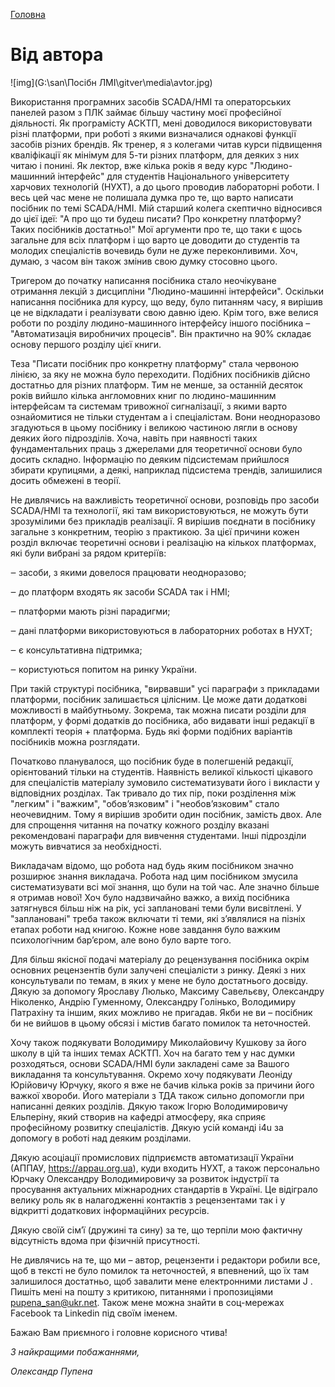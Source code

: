 [Головна](README.md)

# Від автора

![img](G:\san\Посібн ЛМІ\gitver\media\avtor.jpg)

Використання програмних засобів SCADA/HMI та операторських панелей разом з ПЛК займає більшу частину моєї професійної діяльності. Як програмісту АСКТП, мені доводилося використовувати різні платформи, при роботі з якими визначалися однакові функції засобів різних брендів. Як тренер, я з колегами читав курси підвищення кваліфікації як мінімум для 5-ти різних платформ, для деяких з них читаю і понині. Як лектор, вже кілька років я веду курс "Людино-машинний інтерфейс" для студентів Національного університету харчових технологій (НУХТ), а до цього проводив лабораторні роботи. І весь цей час мене не полишала думка про те, що варто написати посібник по темі SCADA/HMI. Мій старший колега скептично відносився до цієї ідеї: "А про що ти будеш писати? Про конкретну платформу? Таких посібників достатньо!" Мої аргументи про те, що таки є щось загальне для всіх платформ і що варто це доводити до студентів та молодих спеціалістів вочевидь були не дуже переконливими. Хоч, думаю, з часом він також змінив свою думку стосовно цього. 

Тригером до початку написання посібника стало неочікуване отримання лекцій з дисципліни "Людино-машинні інтерфейси". Оскільки написання посібника для курсу, що веду, було питанням часу, я вирішив це не відкладати і реалізувати свою давню ідею. Крім того, вже велися роботи по розділу людино-машинного інтерфейсу іншого посібника – "Автоматизація виробничих процесів". Він практично на 90% складає основу першого розділу цієї книги. 

Теза "Писати посібник про конкретну платформу" стала червоною лінією, за яку не можна було переходити. Подібних посібників дійсно достатньо для різних платформ. Тим не менше, за останній десяток років вийшло кілька англомовних книг по людино-машинним інтерфейсам та системам тривожної сигналізації, з якими варто ознайомитися не тільки студентам а і спеціалістам. Вони неодноразово згадуються в цьому посібнику і великою частиною лягли в основу деяких його підрозділів. Хоча, навіть при наявності таких фундаментальних праць з джерелами для теоретичної основи було досить складно. Інформацію по деяким підсистемам прийшлося збирати крупицями, а деякі, наприклад підсистема трендів, залишилися досить обмежені в теорії.    

Не дивлячись на важливість теоретичної основи, розповідь про засоби SCADA/HMI та технології, які там використовуються, не можуть бути зрозумілими без прикладів реалізації. Я вирішив поєднати в посібнику загальне з конкретним, теорію з практикою. За цієї причини кожен розділ включає теоретичні основи і реалізацію на кількох платформах, які були вибрані за рядом критеріїв:

‒    засоби, з якими довелося працювати неодноразово;

‒    до платформ входять як засоби SCADA так і HMI;

‒    платформи мають різні парадигми;

‒    дані платформи використовуються в лабораторних роботах в НУХТ;

‒    є консультативна підтримка;

‒    користуються попитом на ринку України. 

При такій структурі посібника, "вирвавши" усі параграфи з прикладами платформи, посібник залишається цілісним. Це може дати додаткові можливості в майбутньому. Зокрема, так можна писати розділи для платформ, у формі додатків до посібника, або видавати інші редакції в комплекті теорія + платформа. Будь які форми подібних варіантів посібників можна розглядати.

Початково планувалося, що посібник буде в полегшеній редакції, орієнтований тільки на студентів. Наявність великої кількості цікавого для спеціалістів матеріалу зумовило систематизувати його і викласти у відповідних розділах. Так тривало до тих пір, поки розділення між "легким" і "важким", "обов’язковим" і "необов’язковим" стало неочевидним. Тому я вирішив зробити один посібник, замість двох. Але для спрощення читання на початку кожного розділу вказані рекомендовані параграфи для вивчення студентами. Інші підрозділи можуть вивчатися за необхідності.

Викладачам відомо, що робота над будь яким посібником значно розширює знання викладача. Робота над цим посібником змусила систематизувати всі мої знання, що були на той час. Але значно більше я отримав нової! Хоч було надзвичайно важко, а вихід посібника затягнувся більш ніж на рік, усі заплановані теми були висвітлені. У "заплановані" треба також включати ті теми, які з’являлися на пізніх етапах роботи над книгою. Кожне нове завдання було важким психологічним бар’єром, але воно було варте того.        

Для більш якісної подачі матеріалу до рецензування посібника окрім основних рецензентів були залучені спеціалісти з ринку. Деякі з них консультували по темам, в яких у мене не було достатнього досвіду. Дякую за допомогу Ярославу Люлько, Максиму Савельєву, Олександру Ніколенко, Андрію Гуменному,  Олександру Голінько, Володимиру Патрахіну та іншим, яких можливо не пригадав. Якби не ви – посібник би не вийшов в цьому обсязі і містив багато помилок та неточностей. 

Хочу також подякувати Володимиру Миколайовичу Кушкову за його школу в цій та інших темах АСКТП. Хоч на багато тем у нас думки розходяться, основи SCADA/HMI були закладені саме за Вашого викладання та консультування. Окремо хочу подякувати Леоніду Юрійовичу Юрчуку, якого я вже не бачив кілька років за причини його важкої хвороби. Його матеріали з ТДА також сильно допомогли при написанні деяких розділів. Дякую також Ігорю Володимировичу Ельперіну, який створив на кафедрі атмосферу, яка сприяє професійному розвитку спеціалістів. Дякую усій команді i4u за допомогу в роботі над деяким розділами.

Дякую асоціації промислових підприємств автоматизації України (АППАУ, https://appau.org.ua), куди входить НУХТ, а також персонально Юрчаку Олександру Володимировичу за розвиток індустрії та просування актуальних міжнародних стандартів в Україні. Це відіграло велику роль як в налагодженні контактів з рецензентами так і у відкритті додаткових інформаційних ресурсів.  

Дякую своїй сім’ї (дружині та сину) за те, що терпіли мою фактичну відсутність вдома при фізичній присутності.  

Не дивлячись на те, що ми – автор, рецензенти і редактори робили все, щоб в тексті не було помилок та неточностей, я впевнений, що їх там залишилося достатньо, щоб завалити мене електронними листами J . Пишіть мені на пошту з критикою, питаннями і пропозиціями [pupena_san@ukr.net](mailto:pupena_san@ukr.net). Також мене можна знайти в соц-мережах Facebook та Linkedin під своїм іменем. 

Бажаю Вам приємного і головне корисного чтива! 

*З найкращими побажаннями,* 

*Олександр Пупена*  
